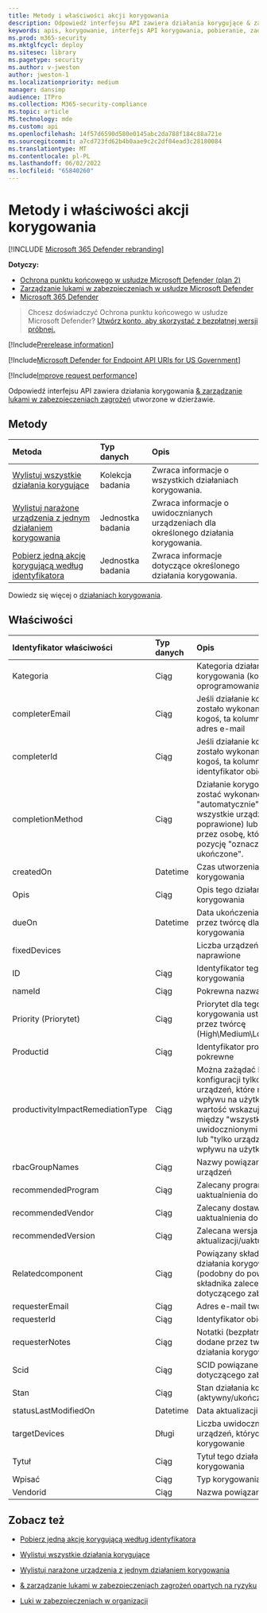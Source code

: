 ```yaml
---
title: Metody i właściwości akcji korygowania
description: Odpowiedź interfejsu API zawiera działania korygujące & zarządzanie lukami w zabezpieczeniach zagrożeń utworzone w dzierżawie. Możesz zażądać wszystkich działań korygowania, tylko jednego działania korygowania lub informacji o uwidocznionych urządzeniach dla wybranego zadania korygowania.
keywords: apis, korygowanie, interfejs API korygowania, pobieranie, zadania korygowania, metody korygowania, właściwości korygowania,
ms.prod: m365-security
ms.mktglfcycl: deploy
ms.sitesec: library
ms.pagetype: security
ms.author: v-jweston
author: jweston-1
ms.localizationpriority: medium
manager: dansimp
audience: ITPro
ms.collection: M365-security-compliance
ms.topic: article
MS.technology: mde
ms.custom: api
ms.openlocfilehash: 14f57d6590d580e0145abc2da788f184c88a721e
ms.sourcegitcommit: a7cd723fd62b4b0aae9c2c2df04ead3c28180084
ms.translationtype: MT
ms.contentlocale: pl-PL
ms.lasthandoff: 06/02/2022
ms.locfileid: "65840260"
---
```

# <a name="remediation-activity-methods-and-properties"></a>Metody i właściwości akcji korygowania

[!INCLUDE [Microsoft 365 Defender rebranding](../../includes/microsoft-defender.md)]

**Dotyczy:**

- [Ochrona punktu końcowego w usłudze Microsoft Defender (plan 2)](https://go.microsoft.com/fwlink/p/?linkid=2154037) 
- [Zarządzanie lukami w zabezpieczeniach w usłudze Microsoft Defender](../defender-vulnerability-management/index.yml)
- [Microsoft 365 Defender](https://go.microsoft.com/fwlink/?linkid=2118804)

> Chcesz doświadczyć Ochrona punktu końcowego w usłudze Microsoft Defender? [Utwórz konto, aby skorzystać z bezpłatnej wersji próbnej.](https://signup.microsoft.com/create-account/signup?products=7f379fee-c4f9-4278-b0a1-e4c8c2fcdf7e&ru=https://aka.ms/MDEp2OpenTrial?ocid=docs-wdatp-exposedapis-abovefoldlink)

[!Include[Prerelease information](../../includes/prerelease.md)]

[!Include[Microsoft Defender for Endpoint API URIs for US Government](../../includes/microsoft-defender-api-usgov.md)]

[!Include[Improve request performance](../../includes/improve-request-performance.md)]

Odpowiedź interfejsu API zawiera działania korygowania [& zarządzanie lukami w zabezpieczeniach zagrożeń](next-gen-threat-and-vuln-mgt.md) utworzone w dzierżawie.

## <a name="methods"></a>Metody

Metoda|Typ danych|Opis
:---|:---|:---
[Wylistuj wszystkie działania korygujące](get-remediation-all-activities.md)|Kolekcja badania|Zwraca informacje o wszystkich działaniach korygowania.
[Wylistuj narażone urządzenia z jednym działaniem korygowania](get-remediation-exposed-devices-activities.md)|Jednostka badania|Zwraca informacje o uwidocznianych urządzeniach dla określonego działania korygowania.
[Pobierz jedną akcję korygującą według identyfikatora](get-remediation-one-activity.md)|Jednostka badania|Zwraca informacje dotyczące określonego działania korygowania.

Dowiedz się więcej o [działaniach korygowania](tvm-remediation.md).

## <a name="properties"></a>Właściwości

Identyfikator właściwości|Typ danych|Opis
:---|:---|:---
Kategoria|Ciąg|Kategoria działania korygowania (konfiguracja oprogramowania/zabezpieczeń)
completerEmail|Ciąg|Jeśli działanie korygujące zostało wykonane ręcznie przez kogoś, ta kolumna zawiera adres e-mail
completerId|Ciąg|Jeśli działanie korygowania zostało wykonane ręcznie przez kogoś, ta kolumna zawiera identyfikator obiektu
completionMethod|Ciąg|Działanie korygowania może zostać wykonane "automatycznie" (jeśli wszystkie urządzenia zostaną poprawione) lub "ręcznie" przez osobę, która wybierze pozycję "oznacz jako ukończone".
createdOn|Datetime|Czas utworzenia tego działania korygowania
Opis|Ciąg|Opis tego działania korygowania
dueOn|Datetime|Data ukończenia ustawiona przez twórcę dla tego działania korygowania
fixedDevices||Liczba urządzeń, które zostały naprawione
ID|Ciąg|Identyfikator tego działania korygowania
nameId|Ciąg|Pokrewna nazwa produktu
Priority (Priorytet)|Ciąg|Priorytet dla tego działania korygowania ustawionego przez twórcę (High\Medium\Low)
Productid|Ciąg|Identyfikator produktu pokrewne
productivityImpactRemediationType|Ciąg|Można zażądać kilku zmian konfiguracji tylko w przypadku urządzeń, które nie mają wpływu na użytkowników. Ta wartość wskazuje wybór między "wszystkimi uwidocznionymi urządzeniami" lub "tylko urządzeniami bez wpływu na użytkownika".
rbacGroupNames|Ciąg|Nazwy powiązanych grup urządzeń
recommendedProgram|Ciąg|Zalecany program do uaktualnienia do
recommendedVendor|Ciąg|Zalecany dostawca do uaktualnienia do
recommendedVersion|Ciąg|Zalecana wersja do aktualizacji/uaktualnienia do
Relatedcomponent|Ciąg|Powiązany składnik tego działania korygowania (podobny do powiązanego składnika zalecenia dotyczącego zabezpieczeń)
requesterEmail|Ciąg|Adres e-mail twórcy
requesterId|Ciąg|Identyfikator obiektu twórcy
requesterNotes|Ciąg|Notatki (bezpłatny tekst) dodane przez twórcę dla tego działania korygowania
Scid|Ciąg|SCID powiązanego zalecenia dotyczącego zabezpieczeń
Stan|Ciąg|Stan działania korygowania (aktywny/ukończony)
statusLastModifiedOn|Datetime|Data aktualizacji pola stanu
targetDevices|Długi|Liczba uwidocznionych urządzeń, których dotyczy to korygowanie
Tytuł|Ciąg|Tytuł tego działania korygowania
Wpisać|Ciąg|Typ korygowania
Vendorid|Ciąg|Nazwa powiązanego dostawcy

## <a name="see-also"></a>Zobacz też

- [Pobierz jedną akcję korygującą według identyfikatora](get-remediation-one-activity.md)

- [Wylistuj wszystkie działania korygujące](get-remediation-all-activities.md)

- [Wylistuj narażone urządzenia z jednym działaniem korygowania](get-remediation-exposed-devices-activities.md)

- [& zarządzanie lukami w zabezpieczeniach zagrożeń opartych na ryzyku](next-gen-threat-and-vuln-mgt.md)

- [Luki w zabezpieczeniach w organizacji](tvm-weaknesses.md)
